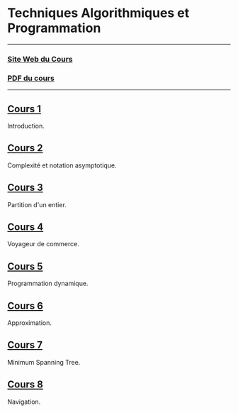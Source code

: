 # Techniques Algorithmiques et Programmation

---

### [Site Web du Cours](https://dept-info.labri.fr/~gavoille/UE-TAP/)

### [PDF du cours](https://dept-info.labri.fr/~gavoille/UE-TAP/cours.pdf)

---

## [Cours 1](./cours_1.md)
Introduction.

## [Cours 2](./cours_2.md)
Complexité et notation asymptotique.

## [Cours 3](./cours_3.md)
Partition d'un entier.

## [Cours 4](./cours_4.md)
Voyageur de commerce.

## [Cours 5](./cours_5.md)
Programmation dynamique.

## [Cours 6](./cours_6.md)
Approximation.

## [Cours 7](./cours_7.md)
Minimum Spanning Tree.

## [Cours 8](./cours_8.md)
Navigation.
